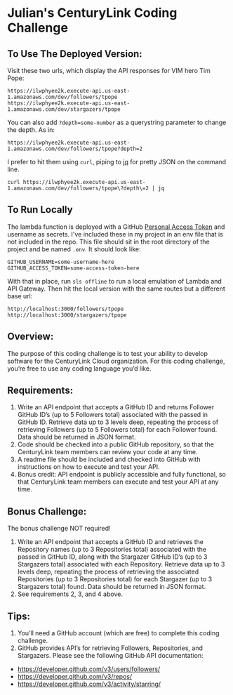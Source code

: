 # Julian's CenturyLink Coding Challenge

## To Use The Deployed Version:

Visit these two urls, which display the API responses for VIM hero Tim Pope:

```
https://ilwphyee2k.execute-api.us-east-1.amazonaws.com/dev/followers/tpope
https://ilwphyee2k.execute-api.us-east-1.amazonaws.com/dev/stargazers/tpope
```

You can also add `?depth=some-number` as a querystring parameter to change the depth. As in:

```
https://ilwphyee2k.execute-api.us-east-1.amazonaws.com/dev/followers/tpope?depth=2
```

I prefer to hit them using `curl`, piping to [jq](https://stedolan.github.io/jq/) for pretty JSON on the command line.

```
curl https://ilwphyee2k.execute-api.us-east-1.amazonaws.com/dev/followers/tpope\?depth\=2 | jq
```

## To Run Locally

The lambda function is deployed with a GitHub [Personal Access Token](https://github.com/settings/tokens) and username as secrets.  I've included these in my project in an env file that is not included in the repo.  This file should sit in the root directory of the project and be named `.env`.  It should look like:

```
GITHUB_USERNAME=some-username-here
GITHUB_ACCESS_TOKEN=some-access-token-here
```

With that in place, run `sls offline` to run a local emulation of Lambda and API Gateway.  Then hit the local version with the same routes but a different base url:

```
http://localhost:3000/followers/tpope
http://localhost:3000/stargazers/tpope
```

## Overview:
The purpose of this coding challenge is to test your ability to develop software for the CenturyLink Cloud organization. For this coding challenge, you’re free to use any coding language you’d like.

## Requirements: 

1. Write an API endpoint that accepts a GitHub ID and returns Follower GitHub ID’s (up to 5 Followers total) associated with the passed in GitHub ID.  Retrieve data up to 3 levels deep, repeating the process of retrieving Followers (up to 5 Followers total) for each Follower found.  Data should be returned in JSON format.
1. Code should be checked into a public GitHub repository, so that the CenturyLink team members can review your code at any time.
1. A readme file should be included and checked into GitHub with instructions on how to execute and test your API.
1. Bonus credit: API endpoint is publicly accessible and fully functional, so that CenturyLink team members can execute and test your API at any time.

## Bonus Challenge:

The bonus challenge NOT required!

1. Write an API endpoint that accepts a GitHub ID and retrieves the Repository names (up to 3 Repositories total) associated with the passed in GitHub ID, along with the Stargazer GitHub ID’s (up to 3 Stargazers total) associated with each Repository.  Retrieve data up to 3 levels deep, repeating the process of retrieving the associated Repositories (up to 3 Repositories total) for each Stargazer (up to 3 Stargazers total) found.  Data should be returned in JSON format.
1. See requirements 2, 3, and 4 above.

## Tips:

1. You’ll need a GitHub account (which are free) to complete this coding challenge.
1. GitHub provides API’s for retrieving Followers, Repositories, and Stargazers.  Please see the following GitHub API documentation:
  * https://developer.github.com/v3/users/followers/ 
  * https://developer.github.com/v3/repos/
  * https://developer.github.com/v3/activity/starring/
